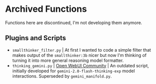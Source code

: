 # Archived Functions

Functions here are discontinued, I'm not developing them anymore.

## Plugins and Scripts

-   `smallthinker_filter.py` | At first I wanted to code a simple filter that makes output of the `smallthinker:3b` nicer but now I'm thinking of turning it into more general reasoning model formatter.
-   `thinking_gemini.py` | [Open WebUI Community](https://openwebui.com/f/suurt8ll/thinking_gemini) | An outdated script, initially developed for `gemini-2.0-flash-thinking-exp` model interactions. Superseded by `gemini_manifold.py`.